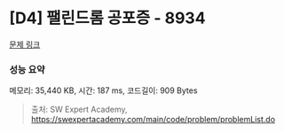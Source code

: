 # [D4] 팰린드롬 공포증 - 8934 

[문제 링크](https://swexpertacademy.com/main/code/problem/problemDetail.do?contestProbId=AW5jJcZ68LsDFATQ) 

### 성능 요약

메모리: 35,440 KB, 시간: 187 ms, 코드길이: 909 Bytes



> 출처: SW Expert Academy, https://swexpertacademy.com/main/code/problem/problemList.do